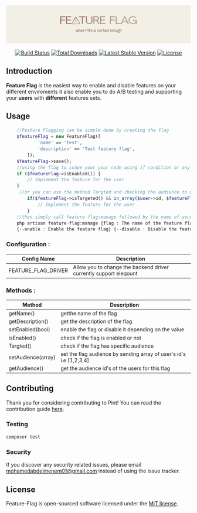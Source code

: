 ![Feature Flag](logo.png)


<p align="center">
    <a href="https://github.com/mohamedahmed01/feature-flag/actions"><img src="https://github.com/mohamedahmed01/feature-flag/actions/workflows/main.yml/badge.svg" alt="Build Status"></a>
    <a href="https://packagist.org/packages/mohamedahmed01/feature-flag"><img src="https://img.shields.io/packagist/dt/mohamedahmed01/feature-flag" alt="Total Downloads"></a>
    <a href="https://packagist.org/packages/mohamedahmed01/feature-flag"><img src="https://img.shields.io/packagist/v/mohamedahmed01/feature-flag" alt="Latest Stable Version"></a>
    <a href="https://packagist.org/packages/mohamedahmed01/feature-flag"><img src="https://img.shields.io/packagist/l/mohamedahmed01/feature-flag" alt="License"></a>
</p>

## Introduction

**Feature Flag** is the easiest way to enable and disable features on your different enviroments it also enable you to do A/B testing and supporting your **users** with **different** features sets.

## Usage
``` php
    //Feature Flagging can be simple done by creating the flag
    $featureFlag = new FeatureFlag([
            'name' => 'test',
            'description' => 'Test feature flag',
        ]);
    $featureFlag->save();
    //using the flag to scope your your code using if condition or any other way you like
    if ($featureFlag->isEnabled()) {
        // Implement the feature for the user
    }
     //or you can use the method Targted and checking the audience to match to specific audience
        if($featureFlag->isTargeted() && in_array($user->id, $featureFlag->getAudience())) {
            // Implement the feature for the user
        }
    //then simply call feature-flag:manage followed by the name of your flag to enable Or disable it 
    php artisan feature-flag:manage {flag : The name of the feature flag} 
    {--enable : Enable the feature flag} {--disable : Disable the feature flag}
```
### Configuration :

| Config Name | Description |
| --- | --- |
| FEATURE_FLAG_DRIVER | Allow you to change the backend driver currently support eleqount|


### Methods :

| Method | Description |
| --- | --- |
| getName() | getthe name of the flag |
| getDescription() | get the description of the flag |
| setEnabled(bool) | enable the flag or disable it depending on the value |
| isEnabled() | check if the flag is enabled or not |
| Targted() | check if the flag has specific audience |
| setAudience(array) | set the flag audience by sending array of user's id's i.e [1,2,3,4] |
| getAudience() | get the audience id's of the users for this flag |
## Contributing

Thank you for considering contributing to Pint! You can read the contribution guide [here](.github/CONTRIBUTING.md).

### Testing

``` bash
composer test
```

### Security

If you discover any security related issues, please email mohamedabdelmenem01@gmail.com instead of using the issue tracker.

<a name="license"></a>
## License

Feature-Flag is open-sourced software licensed under the [MIT license](LICENSE.md).